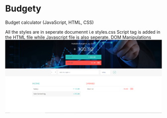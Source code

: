 # Budgety
Budget calculator (JavaScript, HTML, CSS)

All the styles are in seperate documennt i.e styles.css
Script tag is added in the HTML file while Javascript file is also seperate. 
DOM Manipulations
![alt text](https://github.com/babarbahadur/Budgety/blob/master/Screenshot.PNG)
